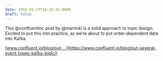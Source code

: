 ```yaml
---
date: 2018-03-27T10:25:21-0600
draft: false
---
```


This @confluentinc post by @martinkl is a solid approach to topic design. Excited to put this into practice, as we’re about to put order-dependent data into Kafka.

[www.confluent.io/blog/put-…](https://www.confluent.io/blog/put-several-event-types-kafka-topic/)

